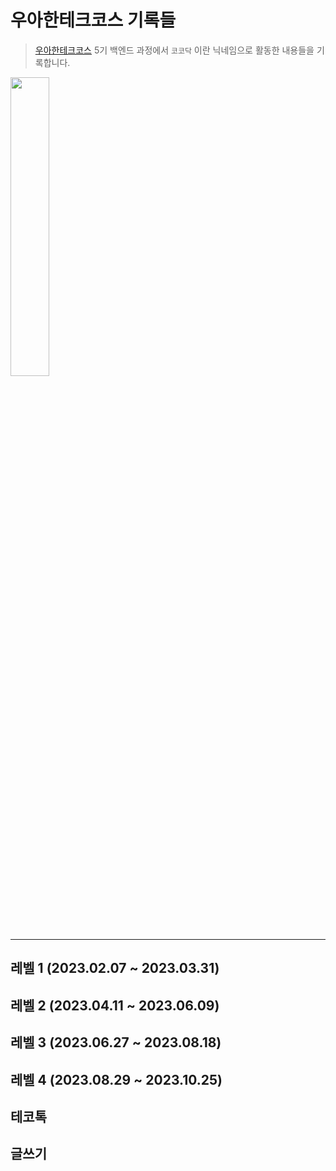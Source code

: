 # 우아한테크코스 기록들

> [우아한테크코스](https://www.woowacourse.io/) 5기 백엔드 과정에서 `코코닥` 이란 닉네임으로 활동한 내용들을 기록합니다.

<img src="https://github.com/kokodak/woowacourse/assets/45879491/0ae39a4e-5ba5-4c91-bc17-b407ec11eb3e" width="35%" height="35%">

---

## 레벨 1 (2023.02.07 ~ 2023.03.31)

## 레벨 2 (2023.04.11 ~ 2023.06.09)

## 레벨 3 (2023.06.27 ~ 2023.08.18)

## 레벨 4 (2023.08.29 ~ 2023.10.25)

## 테코톡

## 글쓰기
